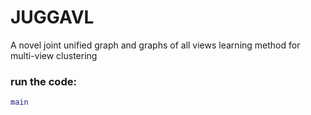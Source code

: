 # JUGGAVL
A novel joint unified graph and graphs of all views learning method for multi-view clustering

### run the code:

```matlab
main
```





